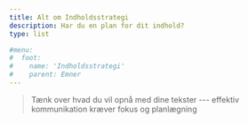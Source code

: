 ```yaml
---
title: Alt om Indholdsstrategi
description: Har du en plan for dit indhold? 
type: list

#menu:
#  foot:
#    name: 'Indholdsstrategi'
#    parent: Emner
---
```


> Tænk over hvad du vil opnå med dine tekster ---  effektiv kommunikation kræver fokus og planlægning
